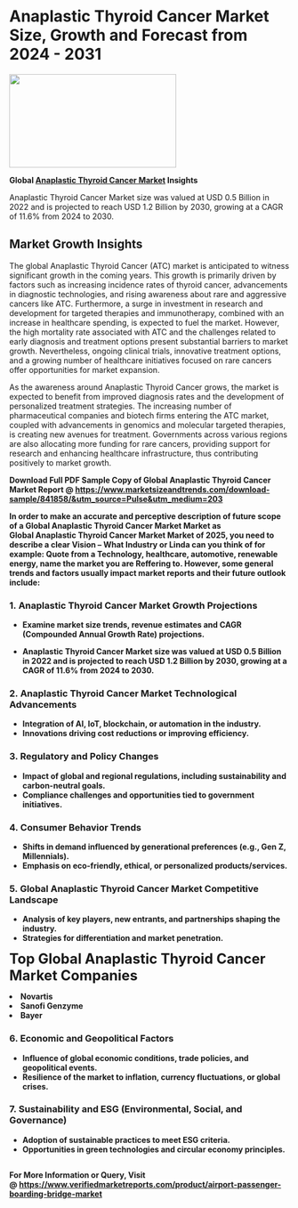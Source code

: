 <H1>Anaplastic Thyroid Cancer Market Size, Growth and Forecast from 2024 - 2031</H1><img class="aligncenter size-medium wp-image-584254" src="https://thirdeyenews.in/wp-content/uploads/2024/09/Global-Market-Research-300x168.jpeg" alt="" width="300" height="168" /><p><strong>Global&nbsp;<a href="https://www.marketsizeandtrends.com/download-sample/841858/&amp;utm_source=Pulse&amp;utm_medium=203">Anaplastic Thyroid Cancer Market</a> Insights</strong></p><p>Anaplastic Thyroid Cancer Market size was valued at USD 0.5 Billion in 2022 and is projected to reach USD 1.2 Billion by 2030, growing at a CAGR of 11.6% from 2024 to 2030.</p><p><h2>Market Growth Insights</h2> <p>The global Anaplastic Thyroid Cancer (ATC) market is anticipated to witness significant growth in the coming years. This growth is primarily driven by factors such as increasing incidence rates of thyroid cancer, advancements in diagnostic technologies, and rising awareness about rare and aggressive cancers like ATC. Furthermore, a surge in investment in research and development for targeted therapies and immunotherapy, combined with an increase in healthcare spending, is expected to fuel the market. However, the high mortality rate associated with ATC and the challenges related to early diagnosis and treatment options present substantial barriers to market growth. Nevertheless, ongoing clinical trials, innovative treatment options, and a growing number of healthcare initiatives focused on rare cancers offer opportunities for market expansion.</p> <p><strong></strong></p> <p>As the awareness around Anaplastic Thyroid Cancer grows, the market is expected to benefit from improved diagnosis rates and the development of personalized treatment strategies. The increasing number of pharmaceutical companies and biotech firms entering the ATC market, coupled with advancements in genomics and molecular targeted therapies, is creating new avenues for treatment. Governments across various regions are also allocating more funding for rare cancers, providing support for research and enhancing healthcare infrastructure, thus contributing positively to market growth.</p> <p><strong></p><p><span class=""><strong>Download Full PDF Sample Copy of Global Anaplastic Thyroid Cancer Market Report</strong> @ <a href="https://www.marketsizeandtrends.com/download-sample/841858/&amp;utm_source=Pulse&amp;utm_medium=203" target="_blank">https://www.marketsizeandtrends.com/download-sample/841858/&amp;utm_source=Pulse&amp;utm_medium=203</a></span></p><p>In order to make an accurate and perceptive description of future scope of a Global&nbsp;Anaplastic Thyroid Cancer Market Market as Global&nbsp;Anaplastic Thyroid Cancer Market Market of 2025, you need to describe a clear Vision &ndash; What Industry or Linda can you think of for example: Quote from a Technology, healthcare, automotive, renewable energy, name the market you are Reffering to. However, some general trends and factors usually impact market reports and their future outlook include:</p><h3>1.&nbsp;<strong>Anaplastic Thyroid Cancer Market Growth Projections</strong></h3><ul><li>Examine market size trends, revenue estimates and CAGR (Compounded Annual Growth Rate) projections.</li><li><p>Anaplastic Thyroid Cancer Market size was valued at USD 0.5 Billion in 2022 and is projected to reach USD 1.2 Billion by 2030, growing at a CAGR of 11.6% from 2024 to 2030.</p></li></ul><h3>2.&nbsp;<strong>Anaplastic Thyroid Cancer Market Technological Advancements</strong></h3><ul><li>Integration of AI, IoT, blockchain, or automation in the industry.</li><li>Innovations driving cost reductions or improving efficiency.</li></ul><h3>3.&nbsp;<strong>Regulatory and Policy Changes</strong></h3><ul><li>Impact of global and regional regulations, including sustainability and carbon-neutral goals.</li><li>Compliance challenges and opportunities tied to government initiatives.</li></ul><h3>4.&nbsp;<strong>Consumer Behavior Trends</strong></h3><ul><li>Shifts in demand influenced by generational preferences (e.g., Gen Z, Millennials).</li><li>Emphasis on eco-friendly, ethical, or personalized products/services.</li></ul><h3>5.&nbsp;<strong>Global Anaplastic Thyroid Cancer Market Competitive Landscape</strong></h3><ul><li>Analysis of key players, new entrants, and partnerships shaping the industry.</li><li>Strategies for differentiation and market penetration.</li></ul><p data-pm-slice="1 1 []"><span style="color: inherit; font-family: inherit; font-size: 25px;">Top Global Anaplastic Thyroid Cancer Market Companies</span></p><div class="" data-test-id=""><p><li>Novartis</li><li> Sanofi Genzyme</li><li> Bayer</li></p></div><h3>6.&nbsp;<strong>Economic and Geopolitical Factors</strong></h3><ul><li>Influence of global economic conditions, trade policies, and geopolitical events.</li><li>Resilience of the market to inflation, currency fluctuations, or global crises.</li></ul><h3>7.&nbsp;<strong>Sustainability and ESG (Environmental, Social, and Governance)</strong></h3><ul><li>Adoption of sustainable practices to meet ESG criteria.</li><li>Opportunities in green technologies and circular economy principles.</li></ul><h2><strong style="font-size: 14px;">For More Information or Query, Visit @&nbsp;</strong><a style="background-color: #ffffff; font-size: 14px;" href="https://www.marketsizeandtrends.com/report/anaplastic-thyroid-cancer-market/" target="_blank">https://www.verifiedmarketreports.com/product/airport-passenger-boarding-bridge-market</a></h2>
